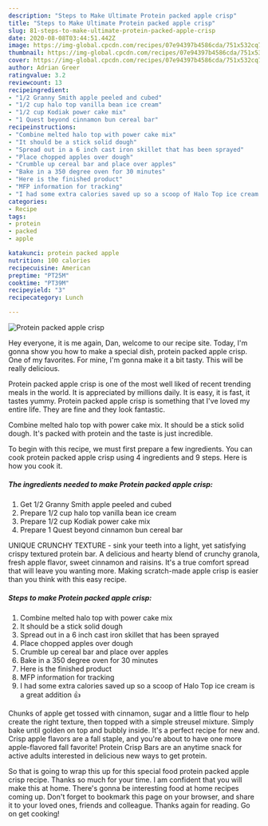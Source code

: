 ```yaml
---
description: "Steps to Make Ultimate Protein packed apple crisp"
title: "Steps to Make Ultimate Protein packed apple crisp"
slug: 81-steps-to-make-ultimate-protein-packed-apple-crisp
date: 2020-08-08T03:44:51.442Z
image: https://img-global.cpcdn.com/recipes/07e94397b4586cda/751x532cq70/protein-packed-apple-crisp-recipe-main-photo.jpg
thumbnail: https://img-global.cpcdn.com/recipes/07e94397b4586cda/751x532cq70/protein-packed-apple-crisp-recipe-main-photo.jpg
cover: https://img-global.cpcdn.com/recipes/07e94397b4586cda/751x532cq70/protein-packed-apple-crisp-recipe-main-photo.jpg
author: Adrian Greer
ratingvalue: 3.2
reviewcount: 13
recipeingredient:
- "1/2 Granny Smith apple peeled and cubed"
- "1/2 cup halo top vanilla bean ice cream"
- "1/2 cup Kodiak power cake mix"
- "1 Quest beyond cinnamon bun cereal bar"
recipeinstructions:
- "Combine melted halo top with power cake mix"
- "It should be a stick solid dough"
- "Spread out in a 6 inch cast iron skillet that has been sprayed"
- "Place chopped apples over dough"
- "Crumble up cereal bar and place over apples"
- "Bake in a 350 degree oven for 30 minutes"
- "Here is the finished product"
- "MFP information for tracking"
- "I had some extra calories saved up so a scoop of Halo Top ice cream is a great addition 👍"
categories:
- Recipe
tags:
- protein
- packed
- apple

katakunci: protein packed apple 
nutrition: 100 calories
recipecuisine: American
preptime: "PT25M"
cooktime: "PT39M"
recipeyield: "3"
recipecategory: Lunch

---
```



![Protein packed apple crisp](https://img-global.cpcdn.com/recipes/07e94397b4586cda/751x532cq70/protein-packed-apple-crisp-recipe-main-photo.jpg)

Hey everyone, it is me again, Dan, welcome to our recipe site. Today, I'm gonna show you how to make a special dish, protein packed apple crisp. One of my favorites. For mine, I'm gonna make it a bit tasty. This will be really delicious.

Protein packed apple crisp is one of the most well liked of recent trending meals in the world. It is appreciated by millions daily. It is easy, it is fast, it tastes yummy. Protein packed apple crisp is something that I've loved my entire life. They are fine and they look fantastic.

Combine melted halo top with power cake mix. It should be a stick solid dough. It&#39;s packed with protein and the taste is just incredible.


To begin with this recipe, we must first prepare a few ingredients. You can cook protein packed apple crisp using 4 ingredients and 9 steps. Here is how you cook it.

##### The ingredients needed to make Protein packed apple crisp:

1. Get 1/2 Granny Smith apple peeled and cubed
1. Prepare 1/2 cup halo top vanilla bean ice cream
1. Prepare 1/2 cup Kodiak power cake mix
1. Prepare 1 Quest beyond cinnamon bun cereal bar


UNIQUE CRUNCHY TEXTURE - sink your teeth into a light, yet satisfying crispy textured protein bar. A delicious and hearty blend of crunchy granola, fresh apple flavor, sweet cinnamon and raisins. It&#39;s a true comfort spread that will leave you wanting more. Making scratch-made apple crisp is easier than you think with this easy recipe. 

##### Steps to make Protein packed apple crisp:

1. Combine melted halo top with power cake mix
1. It should be a stick solid dough
1. Spread out in a 6 inch cast iron skillet that has been sprayed
1. Place chopped apples over dough
1. Crumble up cereal bar and place over apples
1. Bake in a 350 degree oven for 30 minutes
1. Here is the finished product
1. MFP information for tracking
1. I had some extra calories saved up so a scoop of Halo Top ice cream is a great addition 👍


Chunks of apple get tossed with cinnamon, sugar and a little flour to help create the right texture, then topped with a simple streusel mixture. Simply bake until golden on top and bubbly inside. It&#39;s a perfect recipe for new and. Crisp apple flavors are a fall staple, and you&#39;re about to have one more apple-flavored fall favorite! Protein Crisp Bars are an anytime snack for active adults interested in delicious new ways to get protein. 

So that is going to wrap this up for this special food protein packed apple crisp recipe. Thanks so much for your time. I am confident that you will make this at home. There's gonna be interesting food at home recipes coming up. Don't forget to bookmark this page on your browser, and share it to your loved ones, friends and colleague. Thanks again for reading. Go on get cooking!
